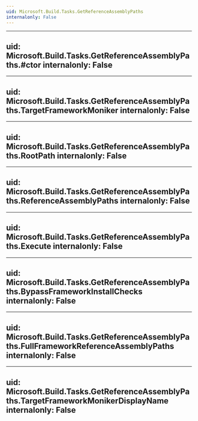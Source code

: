 ```yaml
---
uid: Microsoft.Build.Tasks.GetReferenceAssemblyPaths
internalonly: False
---
```


---
uid: Microsoft.Build.Tasks.GetReferenceAssemblyPaths.#ctor
internalonly: False
---

---
uid: Microsoft.Build.Tasks.GetReferenceAssemblyPaths.TargetFrameworkMoniker
internalonly: False
---

---
uid: Microsoft.Build.Tasks.GetReferenceAssemblyPaths.RootPath
internalonly: False
---

---
uid: Microsoft.Build.Tasks.GetReferenceAssemblyPaths.ReferenceAssemblyPaths
internalonly: False
---

---
uid: Microsoft.Build.Tasks.GetReferenceAssemblyPaths.Execute
internalonly: False
---

---
uid: Microsoft.Build.Tasks.GetReferenceAssemblyPaths.BypassFrameworkInstallChecks
internalonly: False
---

---
uid: Microsoft.Build.Tasks.GetReferenceAssemblyPaths.FullFrameworkReferenceAssemblyPaths
internalonly: False
---

---
uid: Microsoft.Build.Tasks.GetReferenceAssemblyPaths.TargetFrameworkMonikerDisplayName
internalonly: False
---
